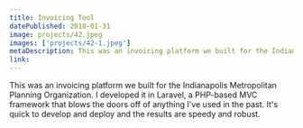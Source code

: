 ```yaml
---
title: Invoicing Tool
datePublished: 2018-01-31
image: projects/42.jpeg
images: ['projects/42-1.jpeg']
metaDescription: This was an invoicing platform we built for the Indianapolis Metropolitan Planning Organization. I developed it in Laravel, a PHP-based MVC framework that the...
link: 
---
```

This was an invoicing platform we built for the Indianapolis Metropolitan Planning Organization. I developed it in Laravel, a PHP-based MVC framework that blows the doors off of anything I've used in the past. It's quick to develop and deploy and the results are speedy and robust.
